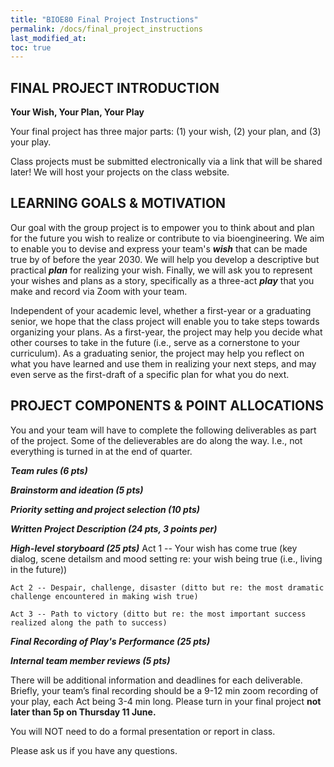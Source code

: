 ```yaml
---
title: "BIOE80 Final Project Instructions"
permalink: /docs/final_project_instructions
last_modified_at: 
toc: true
---
```


## FINAL PROJECT INTRODUCTION

**Your Wish, Your Plan, Your Play**

Your final project has three major parts: (1) your wish, (2) your plan, and (3) your play.  

Class projects must be submitted electronically via a link that will be shared later! We will host your projects on the class website.

## LEARNING GOALS & MOTIVATION

Our goal with the group project is to empower you to think about and plan for the future you wish to realize or contribute to via bioengineering.  We aim to enable you to devise and express your team's ***wish*** that can be made true by of before the year 2030.  We will help you develop a descriptive but practical ***plan*** for realizing your wish.  Finally, we will ask you to represent your wishes and plans as a story, specifically as a three-act ***play*** that you make and record via Zoom with your team.   

Independent of your academic level, whether a first-year or a graduating senior, we hope that the class project will enable you to take steps towards organizing your plans.  As a first-year, the project may help you decide what other courses to take in the future (i.e., serve as a cornerstone to your curriculum).  As a graduating senior, the project may help you reflect on what you have learned and use them in realizing your next steps, and may even serve as the first-draft of a specific plan for what you do next.  

## PROJECT COMPONENTS & POINT ALLOCATIONS

You and your team will have to complete the following deliverables as part of the project.  Some of the delieverables are do along the way. I.e., not everything is turned in at the end of quarter.

***Team rules (6 pts)***

***Brainstorm and ideation (5 pts)***

***Priority setting and project selection (10 pts)***

***Written Project Description (24 pts, 3 points per)***

***High-level storyboard (25 pts)***
    Act 1 -- Your wish has come  true (key dialog, scene detailsm and mood setting re: your wish being true (i.e., living in the future)) 
    
    Act 2 -- Despair, challenge, disaster (ditto but re: the most dramatic challenge encountered in making wish true)
    
    Act 3 -- Path to victory (ditto but re: the most important success realized along the path to success)

***Final Recording of Play's Performance (25 pts)***
	
***Internal team member reviews (5 pts)***

There will be additional information and deadlines for each deliverable.
Briefly, your team’s final recording should be a 9-12 min zoom recording of your play, each Act being 3-4 min long. 
Please turn in your final project **not later than 5p on Thursday 11 June.** 

You will NOT need to do a formal presentation or report in class.   

Please ask us if you have any questions.   
